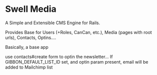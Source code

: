 Swell Media
===========

A Simple and Extensible CMS Engine for Rails.

Provides Base for Users (+Roles, CanCan, etc.), Media (pages with root urls), Contacts, Optins....

Basically, a base app

use contacts#create form to optin the newsletter... If GIBBON_DEFAULT_LIST_ID set, and optin param present, email will be added to Mailchimp list